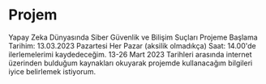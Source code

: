 # Projem
Yapay Zeka Dünyasında Siber Güvenlik ve Bilişim Suçları
Projeme Başlama Tarihim: 13.03.2023 Pazartesi
Her Pazar (aksilik olmadıkça) Saat: 14.00'de ilerlemelerimi kaydedeceğim.
13-26 Mart 2023 Tarihleri arasında internet üzerinden bulduğum kaynakları okuyarak projemde kullanacağım bilgileri iyice belirlemek istiyorum.
